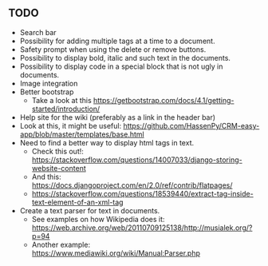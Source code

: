 ## TODO
* Search bar
* Possibility for adding multiple tags at a time to a document.
* Safety prompt when using the delete or remove buttons.
* Possibility to display bold, italic and such text in the documents.
* Possibility to display code in a special block that is not ugly in documents.
* Image integration
* Better bootstrap
    * Take a look at this https://getbootstrap.com/docs/4.1/getting-started/introduction/
* Help site for the wiki (preferably as a link in the header bar)
* Look at this, it might be useful: https://github.com/HassenPy/CRM-easy-app/blob/master/templates/base.html
* Need to find a better way to display html tags in text.
    * Check this out!: https://stackoverflow.com/questions/14007033/django-storing-website-content
    * And this: https://docs.djangoproject.com/en/2.0/ref/contrib/flatpages/
    * https://stackoverflow.com/questions/18539440/extract-tag-inside-text-element-of-an-xml-tag
* Create a text parser for text in documents.
    * See examples on how Wikipedia does it: https://web.archive.org/web/20110709125138/http://musialek.org/?p=94
    * Another example: https://www.mediawiki.org/wiki/Manual:Parser.php
